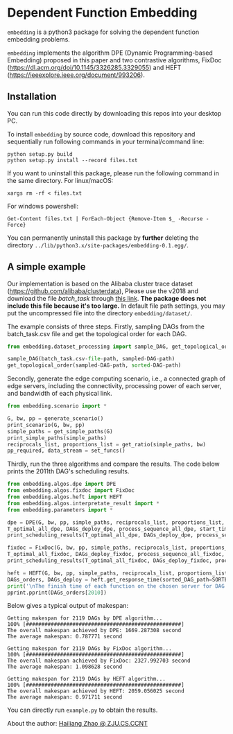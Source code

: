 # Dependent Function Embedding

``embedding`` is a python3 package for solving the dependent function embedding problems.

``embedding`` implements the algorithm DPE (Dynamic Programming-based Embedding) proposed in this paper
and two contrastive algorithms, FixDoc (https://dl.acm.org/doi/10.1145/3326285.3329055) and 
HEFT (https://ieeexplore.ieee.org/document/993206).

## Installation
You can run this code directly by downloading this repos into your desktop PC. 

To install ``embedding`` by source code, download this repository and sequentially run following 
commands in your terminal/command line:
```commandline
python setup.py build
python setup.py install --record files.txt
```
If you want to uninstall this package, please run the following command in the same directory. 
For linux/macOS:
```commandline
xargs rm -rf < files.txt
```
For windows powershell:
```commandline
Get-Content files.txt | ForEach-Object {Remove-Item $_ -Recurse -Force}
```
You can permanently uninstall this package by **further** deleting the directory 
``../lib/python3.x/site-packages/embedding-0.1.egg/``.


## A simple example
Our implementation is based on the Alibaba cluster trace dataset (https://github.com/alibaba/clusterdata), 
Please use the v2018 and download the file *batch_task* through 
[this link](http://clusterdata2018pubcn.oss-cn-beijing.aliyuncs.com/batch_task.tar.gz). 
**The package does not include this file because it's too large.** In default file path settings, 
you may put the uncompressed file into the directory ``embedding/dataset/``.

The example consists of three steps. Firstly, sampling DAGs from the batch_task.csv file and 
get the topological order for each DAG. 
```python
from embedding.dataset_processing import sample_DAG, get_topological_order

sample_DAG(batch_task.csv-file-path, sampled-DAG-path)
get_topological_order(sampled-DAG-path, sorted-DAG-path)
```
Secondly, generate the edge computing scenario, i.e., a connected graph of edge servers,
including the connectivity, processing power of each server, and bandwidth of each physical link.
```python
from embedding.scenario import *

G, bw, pp = generate_scenario()
print_scenario(G, bw, pp)
simple_paths = get_simple_paths(G)
print_simple_paths(simple_paths)
reciprocals_list, proportions_list = get_ratio(simple_paths, bw)
pp_required, data_stream = set_funcs()
```
Thirdly, run the three algorithms and compare the results. The code below prints the 2011th 
DAG's scheduling results.
```python
from embedding.algos.dpe import DPE
from embedding.algos.fixdoc import FixDoc
from embedding.algos.heft import HEFT
from embedding.algos.interpretate_result import *
from embedding.parameters import *

dpe = DPE(G, bw, pp, simple_paths, reciprocals_list, proportions_list, pp_required, data_stream)
T_optimal_all_dpe, DAGs_deploy_dpe, process_sequence_all_dpe, start_time_all_dpe = dpe.get_response_time(sorted_DAG_path=SORTED_DAG_PATH)
print_scheduling_results(T_optimal_all_dpe, DAGs_deploy_dpe, process_sequence_all_dpe, start_time_all_dpe, 2010)

fixdoc = FixDoc(G, bw, pp, simple_paths, reciprocals_list, proportions_list, pp_required, data_stream)
T_optimal_all_fixdoc, DAGs_deploy_fixdoc, process_sequence_all_fixdoc, start_time_all_fixdoc = fixdoc.get_response_time(sorted_DAG_path=SORTED_DAG_PATH)
print_scheduling_results(T_optimal_all_fixdoc, DAGs_deploy_fixdoc, process_sequence_all_fixdoc, start_time_all_fixdoc, 2010)

heft = HEFT(G, bw, pp, simple_paths, reciprocals_list, proportions_list, pp_required, data_stream)
DAGs_orders, DAGs_deploy = heft.get_response_time(sorted_DAG_path=SORTED_DAG_PATH)
print('\nThe finish time of each function on the chosen server for DAG #%d:' % 2010)
pprint.pprint(DAGs_orders[2010])
```
Below gives a typical output of makespan:
```
Getting makespan for 2119 DAGs by DPE algorithm...
100% [##################################################]
The overall makespan achieved by DPE: 1669.287308 second
The average makespan: 0.787771 second

Getting makespan for 2119 DAGs by FixDoc algorithm...
100% [##################################################]
The overall makespan achieved by FixDoc: 2327.992703 second
The average makespan: 1.098628 second

Getting makespan for 2119 DAGs by HEFT algorithm...
100% [##################################################]
The overall makespan achieved by HEFT: 2059.056025 second
The average makespan: 0.971711 second
```

You can directly run ``example.py`` to obtain the results.


About the author: 
[Hailiang Zhao @ ZJU.CS.CCNT](http://hliangzhao.me)